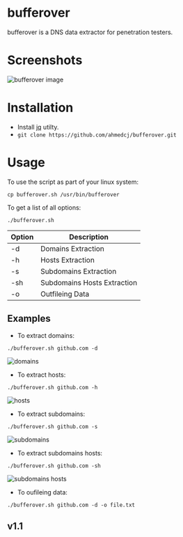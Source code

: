 # bufferover
bufferover is a DNS data extractor for penetration testers.

# Screenshots
![bufferover image](https://c.top4top.io/p_1714c2q1i1.png)

# Installation
- Install [jq](https://github.com/stedolan/jq) utilty.
- `git clone https://github.com/ahmedcj/bufferover.git`

# Usage
To use the script as part of your linux system:
```
cp bufferover.sh /usr/bin/bufferover
```
To get a list of all options:
```
./bufferover.sh
```
Option        | Description
------------- |-------------
-d            | Domains Extraction
-h            | Hosts Extraction
-s            | Subdomains Extraction
-sh           | Subdomains Hosts Extraction
-o            | Outfileing Data
## Examples
- To extract domains:
```
./bufferover.sh github.com -d
```
![domains](https://b.top4top.io/p_17147f0nf1.png)
- To extract hosts:
```
./bufferover.sh github.com -h
```
![hosts](https://c.top4top.io/p_1714tqomq2.png)
- To extract subdomains:
```
./bufferover.sh github.com -s
```
![subdomains](https://d.top4top.io/p_17141rakv3.png)
- To extract subdomains hosts:
```
./bufferover.sh github.com -sh
```
![subdomains hosts](https://e.top4top.io/p_1714w8n724.png)
- To oufileing data:
```
./bufferover.sh github.com -d -o file.txt
```

## v1.1
